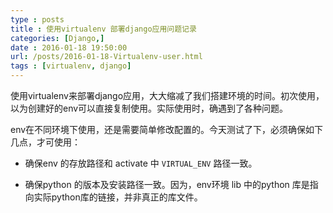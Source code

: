 ```yaml
---
type : posts
title : 使用virtualenv 部署django应用问题记录
categories: [Django,] 
date : 2016-01-18 19:50:00
url: /posts/2016-01-18-Virtualenv-user.html 
tags : [virtualenv, django]
---
```



使用virtualenv来部署django应用，大大缩减了我们搭建环境的时间。初次使用，以为创建好的env可以直接复制使用。实际使用时，确遇到了各种问题。

env在不同环境下使用，还是需要简单修改配置的。今天测试了下，必须确保如下几点，才可使用：

- 确保env 的存放路径和 activate 中 `VIRTUAL_ENV` 路径一致。

- 确保python 的版本及安装路径一致。因为，env环境 lib 中的python 库是指向实际python库的链接，并非真正的库文件。






